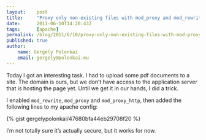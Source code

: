 ```yaml
---
layout:    post
title:     "Proxy only non-existing files with mod_proxy and mod_rewrite"
date:      2011-06-10T14:20:43Z
tags:      [apache]
permalink: /blog/2011/6/10/proxy-only-non-existing-files-with-mod-proxy-and-mod-rewrite
published: true
author:
    name: Gergely Polonkai
    email: gergely@polonkai.eu
---
```


Today I got an interesting task. I had to upload some pdf documents to a site.
The domain is ours, but we don’t have access to the application server that is
hosting the page yet. Until we get it in our hands, I did a trick.

I enabled `mod_rewrite`, `mod_proxy` and `mod_proxy_http`, then added the following
lines to my apache config:

{% gist gergelypolonkai/47680bfa44eb29708f20 %}

I’m not totally sure it’s actually secure, but it works for now.
